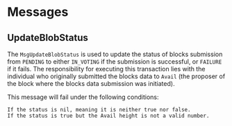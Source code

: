 <!--
order: 3
-->

# Messages

## UpdateBlobStatus

The `MsgUpdateBlobStatus` is used to update the status of blocks submission from `PENDING` to either `IN_VOTING` if the submission is successful, or `FAILURE` if it fails. The responsibility for executing this transaction lies with the individual who originally submitted the blocks data to `Avail` (the proposer of the block where the blocks data submission was initiated).

This message will fail under the following conditions:

    If the status is nil, meaning it is neither true nor false.
    If the status is true but the Avail height is not a valid number.